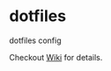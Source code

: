 # dotfiles
dotfiles config

Checkout [Wiki](https://github.com/djsmentya/dotfiles/wiki) for details.
